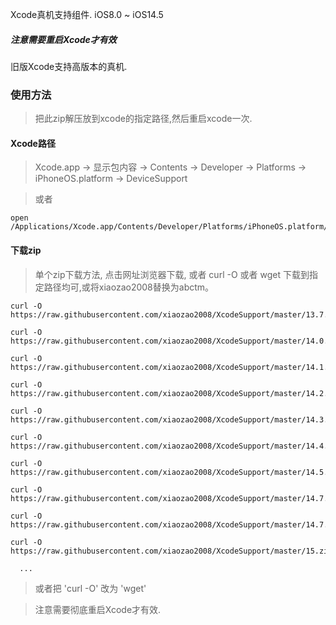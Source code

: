 Xcode真机支持组件. iOS8.0 ~ iOS14.5

##### 注意需要重启Xcode才有效

旧版Xcode支持高版本的真机.


### 使用方法

> 把此zip解压放到xcode的指定路径,然后重启xcode一次.

#### Xcode路径

> Xcode.app -> 显示包内容 -> Contents -> Developer -> Platforms -> iPhoneOS.platform -> DeviceSupport

> 或者

	open /Applications/Xcode.app/Contents/Developer/Platforms/iPhoneOS.platform/DeviceSupport 



#### 下载zip

> 单个zip下载方法, 点击网址浏览器下载, 或者 curl -O 或者 wget 下载到指定路径均可,或将xiaozao2008替换为abctm。
	
	
	curl -O https://raw.githubusercontent.com/xiaozao2008/XcodeSupport/master/13.7.zip
	
	curl -O https://raw.githubusercontent.com/xiaozao2008/XcodeSupport/master/14.0.zip
	
	curl -O https://raw.githubusercontent.com/xiaozao2008/XcodeSupport/master/14.1.zip
	
	curl -O https://raw.githubusercontent.com/xiaozao2008/XcodeSupport/master/14.2.zip
	
	curl -O https://raw.githubusercontent.com/xiaozao2008/XcodeSupport/master/14.3.zip
	
	curl -O https://raw.githubusercontent.com/xiaozao2008/XcodeSupport/master/14.4.zip
	
	curl -O https://raw.githubusercontent.com/xiaozao2008/XcodeSupport/master/14.5.zip
	
	curl -O https://raw.githubusercontent.com/xiaozao2008/XcodeSupport/master/14.7.zip
	
	curl -O https://raw.githubusercontent.com/xiaozao2008/XcodeSupport/master/14.7.1.zip
	
	curl -O https://raw.githubusercontent.com/xiaozao2008/XcodeSupport/master/15.zip
	
      ...
	
	
> 或者把 'curl -O' 改为 'wget'

> 注意需要彻底重启Xcode才有效.
